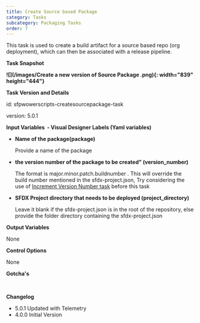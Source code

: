 ```yaml
---
title: Create Source based Package 
category: Tasks
subcategory: Packaging Tasks
order: 7
---
```


This task is used to create a build artifact for a source based repo (org deployment), which can then be associated with a release pipeline.



**Task Snapshot**

**![](/images/Create a new version of Source Package .png){: width="839" height="444"}**

**Task Version and Details**

id: sfpwowerscripts-createsourcepackage-task

version: 5.0.1

**Input Variables&nbsp; - Visual Designer Labels (Yaml variables)**

* **Name of the package(package)**

  Provide a name of the package

* **the version number of the package to be created" (version\_number)**

  The format is major.minor.patch.buildnumber . This will override the build number mentioned in the sfdx-project.json, Try considering the use of [Increment Version Number task](/Tasks/Packaging-Tasks/Increment%20Version%20number%20of%20a%20package/) before this task

* **SFDX Project directory that needs to be deployed (project\_directory)**

  Leave it blank if the sfdx-project.json is in the root of the repository, else provide the folder directory containing the sfdx-project.json

**Output Variables**

None

**Control Options**

None

**Gotcha's**

&nbsp;

**Changelog**

* 5.0.1 Updated with Telemetry
* 4.0.0 Initial Version